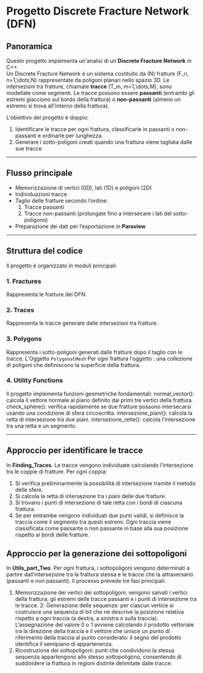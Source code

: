 # Progetto Discrete Fracture Network (DFN)

## Panoramica
Questo progetto implementa un'analisi di un **Discrete Fracture Network** in C++.  
Un Discrete Fracture Network è un sistema costituito da \(N\) fratture \(F_n, n=1,\dots,N\) rappresentate da poligoni planari nello spazio 3D. Le intersezioni tra fratture, chiamate **tracce** \(T_m, m=1,\dots,M\), sono modellate come segmenti.
Le tracce possono essere **passanti** (entrambi gli estremi giacciono sul bordo della frattura) o **non-passanti** (almeno un estremo si trova all'interno della frattura).  

L'obiettivo del progetto è doppio:  

1. Identificare le tracce per ogni frattura, classificarle in passanti o non-passanti e ordinarle per lunghezza.  
2. Generare i sotto-poligoni creati quando una frattura viene tagliata dalle sue tracce.

---

## Flusso principale
- Memorizzazione di vertici (0D), lati (1D) e poligoni (2D)
- Individuazioni tracce
- Taglio delle fratture secondo l’ordine:
  1. Tracce passanti
  2. Tracce non-passanti (prolungate fino a intersecare i lati del sotto-poligono)
- Preparazione dei dati per l’esportazione in **Paraview** 

---

## Struttura del codice
Il progetto è organizzato in moduli principali:

### 1. **Fractures**
Rappresenta le fratture del DFN.

### 2. **Traces**
Rappresenta le tracce generate dalle intersezioni tra fratture.

### 3. **Polygons**
Rappresenta i sotto-poligoni generati dalle fratture dopo il taglio con le tracce.
L'Oggetto `PolygonalMesh` Per ogni frattura l'oggetto : una collezione di poligoni che definiscono la superficie della frattura.

### 4. **Utility Functions**
Il progetto implementa funzioni geometriche fondamentali:
normal_vector(): calcola il vettore normale al piano definito dai primi tre vertici della frattura.
check_sphere(): verifica rapidamente se due fratture possono intersecarsi usando una condizione di sfera circoscritta.
intersezione_piani(): calcola la retta di intersezione tra due piani.
intersezione_rette(): calcola l’intersezione tra una retta e un segmento.

---

## Approccio per identificare le tracce
In **Finding_Traces**.
Le tracce vengono individuate calcolando l’intersezione tra le coppie di fratture.
Per ogni coppia:
1. Si verifica preliminarmente la possibilità di intersezione tramite il metodo delle sfere.
2. Si calcola la retta di intersezione tra i piani delle due fratture.
3. Si trovano i punti di intersezione di tale retta con i bordi di ciascuna frattura.
4. Se per entrambe vengono individuati due punti validi, si definisce la traccia come il segmento tra questi estremi.
Ogni traccia viene classificata come passante o non passante in base alla sua posizione rispetto ai bordi delle fratture.

## Approccio per la generazione dei sottopoligoni
In **Utils_part_Two**.
Per ogni frattura, i sottopoligoni vengono determinati a partire dall’intersezione tra la frattura stessa e le tracce che la attraversano (passanti e non passanti).
Il processo prevede tre fasi principali:
1. Memorizzazione dei vertici dei sottopoligoni: vengono salvati i vertici della frattura, gli estremi delle tracce passanti e i punti di intersezione tra le tracce.
2: Generazione delle sequenze: per ciascun vertice si costruisce una sequenza di bit che ne descrive la posizione relativa rispetto a ogni traccia (a destra, a sinistra o sulla traccia).
L’assegnazione del valore 0 o 1 avviene calcolando il prodotto vettoriale tra la direzione della traccia e il vettore che unisce un punto di riferimento della traccia al punto considerato:
il segno del prodotto identifica il semipiano di appartenenza.
3. Ricostruzione dei sottopoligoni: punti che condividono la stessa sequenza appartengono allo stesso sottopoligono, consentendo di suddividere la frattura in regioni distinte delimitate dalle tracce.


